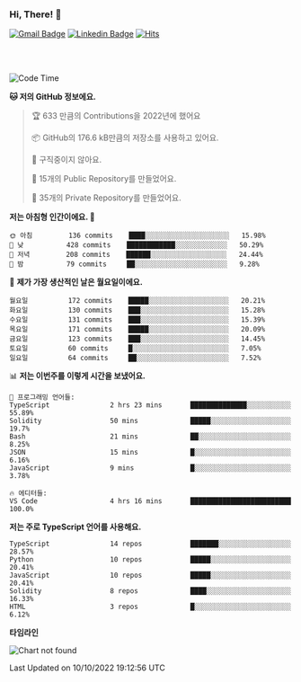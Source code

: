 ### Hi, There! 👋


[![Gmail Badge](https://img.shields.io/badge/-725psh@gmail.com-c14438?style=flat&logo=Gmail&logoColor=white&link=mailto:725psh@gmail.com)](mailto:725psh@gmail.com) 
[![Linkedin Badge](https://img.shields.io/badge/-soohanpark-0072b1?style=flat&logo=Linkedin&logoColor=white&link=https://www.linkedin.com/in/soohanpark/)](https://www.linkedin.com/in/soohanpark/) 
[![Hits](https://hits.seeyoufarm.com/api/count/incr/badge.svg?url=https%3A%2F%2Fgithub.com%2FSoohan-Park&count_bg=%23000000&title_bg=%23828282&icon=gradle.svg&icon_color=%23FFFFFF&title=Visited&edge_flat=false)](https://hits.seeyoufarm.com)  

<br />
<br />

<!--START_SECTION:waka-->
![Code Time](http://img.shields.io/badge/Code%20Time-294%20hrs%2048%20mins-blue)

**🐱 저의 GitHub 정보에요.** 

> 🏆 633 만큼의 Contributions을 2022년에 했어요
 > 
> 📦 GitHub의 176.6 kB만큼의 저장소를 사용하고 있어요. 
 > 
> 🚫 구직중이지 않아요.
 > 
> 📜 15개의 Public Repository를 만들었어요. 
 > 
> 🔑 35개의 Private Repository를 만들었어요.  
 > 
**저는 아침형 인간이에요. 🐤** 

```text
🌞 아침         136 commits    ████░░░░░░░░░░░░░░░░░░░░░   15.98% 
🌆 낮　         428 commits    ████████████░░░░░░░░░░░░░   50.29% 
🌃 저녁         208 commits    ██████░░░░░░░░░░░░░░░░░░░   24.44% 
🌙 밤　         79 commits     ██░░░░░░░░░░░░░░░░░░░░░░░   9.28%

```
📅 **제가 가장 생산적인 날은 월요일이에요.** 

```text
월요일          172 commits    █████░░░░░░░░░░░░░░░░░░░░   20.21% 
화요일          130 commits    ███░░░░░░░░░░░░░░░░░░░░░░   15.28% 
수요일          131 commits    ███░░░░░░░░░░░░░░░░░░░░░░   15.39% 
목요일          171 commits    █████░░░░░░░░░░░░░░░░░░░░   20.09% 
금요일          123 commits    ███░░░░░░░░░░░░░░░░░░░░░░   14.45% 
토요일          60 commits     █░░░░░░░░░░░░░░░░░░░░░░░░   7.05% 
일요일          64 commits     ██░░░░░░░░░░░░░░░░░░░░░░░   7.52%

```


📊 **저는 이번주를 이렇게 시간을 보냈어요.** 

```text
💬 프로그래밍 언어들: 
TypeScript               2 hrs 23 mins       ██████████████░░░░░░░░░░░   55.89% 
Solidity                 50 mins             █████░░░░░░░░░░░░░░░░░░░░   19.7% 
Bash                     21 mins             ██░░░░░░░░░░░░░░░░░░░░░░░   8.25% 
JSON                     15 mins             █░░░░░░░░░░░░░░░░░░░░░░░░   6.16% 
JavaScript               9 mins              █░░░░░░░░░░░░░░░░░░░░░░░░   3.78%

🔥 에디터들: 
VS Code                  4 hrs 16 mins       █████████████████████████   100.0%

```

**저는 주로 TypeScript 언어를 사용해요.** 

```text
TypeScript               14 repos            ███████░░░░░░░░░░░░░░░░░░   28.57% 
Python                   10 repos            █████░░░░░░░░░░░░░░░░░░░░   20.41% 
JavaScript               10 repos            █████░░░░░░░░░░░░░░░░░░░░   20.41% 
Solidity                 8 repos             ████░░░░░░░░░░░░░░░░░░░░░   16.33% 
HTML                     3 repos             █░░░░░░░░░░░░░░░░░░░░░░░░   6.12%

```


**타임라인**

![Chart not found](https://raw.githubusercontent.com/Soohan-Park/Soohan-Park/master/charts/bar_graph.png) 


 Last Updated on 10/10/2022 19:12:56 UTC
<!--END_SECTION:waka-->
